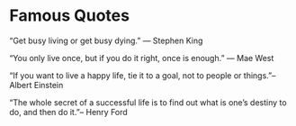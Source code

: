 # Famous Quotes

“Get busy living or get busy dying.” — Stephen King

“You only live once, but if you do it right, once is enough.” — Mae West

“If you want to live a happy life, tie it to a goal, not to people or things.”– Albert Einstein
 
 “The whole secret of a successful life is to find out what is one’s destiny to do, and then do it.”– Henry Ford
